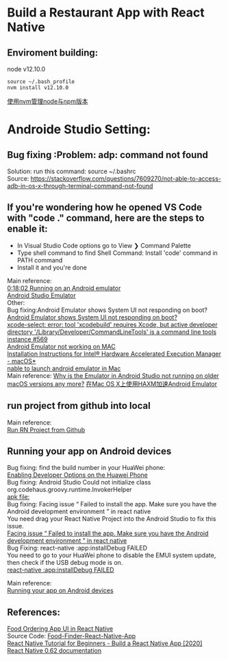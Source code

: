 # Build a Restaurant App with React Native
## Enviroment building:  
node v12.10.0
```
source ~/.bash_profile   
nvm install v12.10.0
```
[使用nvm管理node与npm版本](https://juejin.im/post/6844903861157642247)  
# Androide Studio Setting: 
## Bug fixing :Problem: adp: command not found
Solution:  run this command: source ~/.bashrc   
Source: https://stackoverflow.com/questions/7609270/not-able-to-access-adb-in-os-x-through-terminal-command-not-found

## If you're wondering how he opened VS Code with "code ." command, here are the steps to enable it:

- In Visual Studio Code options go to View ❯ Command Palette  
- Type shell command to find Shell Command: Install 'code' command in PATH command  
- Install it and you're done  

Main reference:  
[0:18:02 Running on an Android emulator](https://www.youtube.com/watch?v=0-S5a0eXPoc&t=379s&ab_channel=ProgrammingwithMosh)  
[Android Studio Emulator](https://docs.expo.io/workflow/android-studio-emulator/)  
Other:  
Bug fixing:Android Emulator shows System UI not responding on boot?   
[Android Emulator shows System UI not responding on boot?](https://stackoverflow.com/questions/49661285/android-emulator-shows-system-ui-not-responding-on-boot)   
[xcode-select: error: tool 'xcodebuild' requires Xcode, but active developer directory '/Library/Developer/CommandLineTools' is a command line tools instance #569](https://github.com/nodejs/node-gyp/issues/569)  
[Android Emulator not working on MAC](https://stackoverflow.com/questions/42848328/android-emulator-not-working-on-mac)   
[Installation Instructions for Intel® Hardware Accelerated Execution Manager - macOS*](https://web.archive.org/web/20170714071346/https://software.intel.com/en-us/android/articles/installation-instructions-for-intel-hardware-accelerated-execution-manager-mac-os-x)   
[nable to launch android emulator in Mac](https://stackoverflow.com/questions/32044251/unable-to-launch-android-emulator-in-mac)  
Main reference:
[Why is the Emulator in Android Studio not running on older macOS versions any more?](https://superuser.com/questions/1444289/why-is-the-emulator-in-android-studio-not-running-on-older-macos-versions-any-mo)
[在Mac OS X上使用HAXM加速Android Emulator](https://developer.aliyun.com/article/229657)
 
 ## run project from github into local

Main reference:  
[Run RN Project from Github](https://github.com/GlennOu66304/React-Native/blob/master/README2.md)  

## Running your app on Android devices

Bug fixing: find the build number in your HuaWei phone:  
[Enabling Developer Options on the Huawei Phone](https://developer.huawei.com/consumer/en/doc/quickapp-open-developer-option)    
Bug fixing: Android Studio Could not initialize class org.codehaus.groovy.runtime.InvokerHelper   
[apk file:](https://github.com/GlennOu66304/React-Native/blob/master/README2.md)   
Bug fixing: Facing issue “ Failed to install the app. Make sure you have the Android development environment ” in react native    
You need drag your React Native Project into the Android Studio to fix this issue.  
[Facing issue “ Failed to install the app. Make sure you have the Android development environment ” in react native](https://stackoverflow.com/questions/56891033/facing-issue-failed-to-install-the-app-make-sure-you-have-the-android-develop)    
Bug Fixing: react-native :app:installDebug FAILED  
You need to go to your HuaWei phone to disable the EMUI system update, then check if the USB debug mode is on.  
[react-native :app:installDebug FAILED](https://stackoverflow.com/questions/37500205/react-native-appinstalldebug-failed)  


Main reference:  
[Running your app on Android devices](https://reactnative.dev/docs/0.62/running-on-device)  
## References:  
[Food Ordering App UI in React Native](https://www.youtube.com/watch?v=GXe3EuVog9c&t=194s&ab_channel=PradipDebnath)  
Source Code: [Food-Finder-React-Native-App](https://github.com/itzpradip/Food-Finder-React-Native-App)  
[React Native Tutorial for Beginners - Build a React Native App [2020]](https://www.youtube.com/watch?v=0-S5a0eXPoc&t=379s&ab_channel=ProgrammingwithMosh)  
[React Native 0.62 documentation](https://reactnative.dev/docs/0.62/getting-started)   
